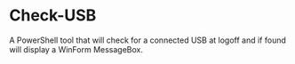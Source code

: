 # Check-USB
A PowerShell tool that will check for a connected USB at logoff and if found will display a WinForm MessageBox.

